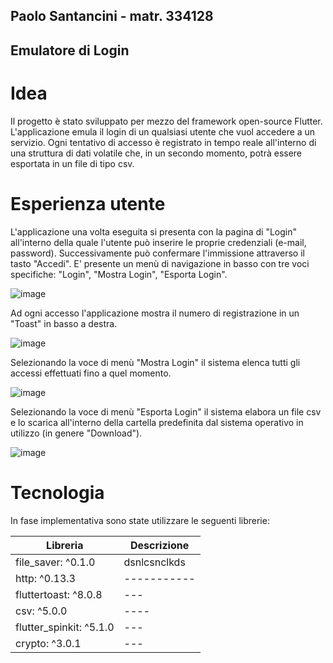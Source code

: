 ## Paolo Santancini - matr. 334128
## Emulatore di Login


# Idea

Il progetto è stato sviluppato per mezzo del framework open-source Flutter. L'applicazione emula il login di un qualsiasi utente che vuol accedere a un servizio. Ogni tentativo di accesso è registrato in tempo reale all'interno di una struttura di dati volatile che, in un secondo momento, potrà essere esportata in un file di tipo csv.

# Esperienza utente

L'applicazione una volta eseguita si presenta con la pagina di "Login" all'interno della quale l'utente può inserire le proprie credenziali (e-mail, password). Successivamente può confermare l'immissione attraverso il tasto "Accedi". E' presente un menù di navigazione in basso con tre voci specifiche: "Login", "Mostra Login", "Esporta Login".

![image](https://github.com/user-attachments/assets/bdbc6715-c0a1-42e2-b565-15cbbb7f7e2b)

Ad ogni accesso l'applicazione mostra il numero di registrazione in un "Toast" in basso a destra.

![image](https://github.com/user-attachments/assets/fd967e09-0124-4220-9ab1-93a9df935d94)

Selezionando la voce di menù "Mostra Login" il sistema elenca tutti gli accessi effettuati fino a quel momento.

![image](https://github.com/user-attachments/assets/ad8e3671-5e45-48c5-a972-b3ab180a4766)

Selezionando la voce di menù "Esporta Login" il sistema elabora un file csv e lo scarica all'interno della cartella predefinita dal sistema operativo in utilizzo (in genere "Download").

![image](https://github.com/user-attachments/assets/534533aa-2b74-410a-bf66-5c931d7f89a9)

# Tecnologia

In fase implementativa sono state utilizzare le seguenti librerie:

| Libreria | Descrizione |
| -------- | ----------- |
| file_saver: ^0.1.0 | dsnlcsnclkds |
| http: ^0.13.3 | ----------- |
| fluttertoast: ^8.0.8 | --- |
| csv: ^5.0.0 | ---- |
| flutter_spinkit: ^5.1.0 | --- |
| crypto: ^3.0.1 | --- |
